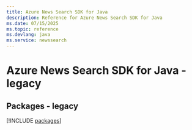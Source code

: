 ```yaml
---
title: Azure News Search SDK for Java
description: Reference for Azure News Search SDK for Java
ms.date: 07/15/2025
ms.topic: reference
ms.devlang: java
ms.service: newssearch
---
```

# Azure News Search SDK for Java - legacy
## Packages - legacy
[!INCLUDE [packages](news-search-index.md)]